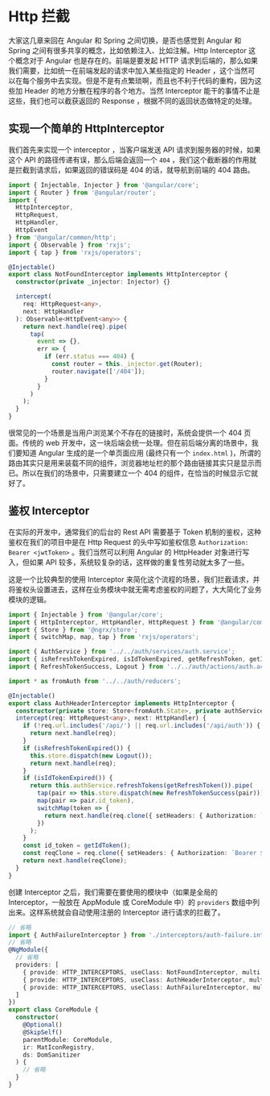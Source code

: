 # Http 拦截

大家这几章来回在 Angular 和 Spring 之间切换，是否也感觉到 Angular 和 Spring 之间有很多共享的概念，比如依赖注入、比如注解。Http Interceptor 这个概念对于 Angular 也是存在的。前端是要发起 HTTP 请求到后端的，那么如果我们需要，比如统一在前端发起的请求中加入某些指定的 Header ，这个当然可以在每个服务中去实现。但是不是有点繁琐啊，而且也不利于代码的重构，因为这些加 Header 的地方分散在程序的各个地方。当然 Interceptor 能干的事情不止是这些，我们也可以截获返回的 Response ，根据不同的返回状态做特定的处理。

## 实现一个简单的 HttpInterceptor

我们首先来实现一个 interceptor ，当客户端发送 API 请求到服务器的时候，如果这个 API 的路径传递有误，那么后端会返回一个 `404` ，我们这个截断器的作用就是拦截到请求后，如果返回的错误码是 404 的话，就导航到前端的 404 路由。

```ts
import { Injectable, Injector } from '@angular/core';
import { Router } from '@angular/router';
import {
  HttpInterceptor,
  HttpRequest,
  HttpHandler,
  HttpEvent
} from '@angular/common/http';
import { Observable } from 'rxjs';
import { tap } from 'rxjs/operators';

@Injectable()
export class NotFoundInterceptor implements HttpInterceptor {
  constructor(private _injector: Injector) {}

  intercept(
    req: HttpRequest<any>,
    next: HttpHandler
  ): Observable<HttpEvent<any>> {
    return next.handle(req).pipe(
      tap(
        event => {},
        err => {
          if (err.status === 404) {
            const router = this._injector.get(Router);
            router.navigate(['/404']);
          }
        }
      )
    );
  }
}
```

很常见的一个场景是当用户浏览某个不存在的链接时，系统会提供一个 404 页面。传统的 web 开发中，这一块后端会统一处理。但在前后端分离的场景中，我们要知道 Angular 生成的是一个单页面应用 (最终只有一个 `index.html` )，所谓的路由其实只是用来装载不同的组件，浏览器地址栏的那个路由链接其实只是显示而已。所以在我们的场景中，只需要建立一个 404 的组件，在恰当的时候显示它就好了。

## 鉴权 Interceptor

在实际的开发中，通常我们的后台的 Rest API 需要基于 Token 机制的鉴权，这种鉴权在我们的项目中是在 Http Request 的头中写如鉴权信息 `Authorization: Bearer <jwtToken>` 。我们当然可以利用 Angular 的 HttpHeader 对象进行写入，但如果 API 较多，系统较复杂的话，这样做的重复性劳动就太多了一些。

这是一个比较典型的使用 Interceptor 来简化这个流程的场景，我们拦截请求，并将鉴权头设置进去，这样在业务模块中就无需考虑鉴权的问题了，大大简化了业务模块的逻辑。

```ts
import { Injectable } from '@angular/core';
import { HttpInterceptor, HttpHandler, HttpRequest } from '@angular/common/http';
import { Store } from '@ngrx/store';
import { switchMap, map, tap } from 'rxjs/operators';

import { AuthService } from '../../auth/services/auth.service';
import { isRefreshTokenExpired, isIdTokenExpired, getRefreshToken, getIdToken } from '../../utils/auth';
import { RefreshTokenSuccess, Logout } from '../../auth/actions/auth.action';

import * as fromAuth from '../../auth/reducers';

@Injectable()
export class AuthHeaderInterceptor implements HttpInterceptor {
  constructor(private store: Store<fromAuth.State>, private authService: AuthService) {}
  intercept(req: HttpRequest<any>, next: HttpHandler) {
    if (!req.url.includes('/api/') || req.url.includes('/api/auth')) {
      return next.handle(req);
    }
    if (isRefreshTokenExpired()) {
      this.store.dispatch(new Logout());
      return next.handle(req);
    }
    if (isIdTokenExpired()) {
      return this.authService.refreshTokens(getRefreshToken()).pipe(
        tap(pair => this.store.dispatch(new RefreshTokenSuccess(pair))),
        map(pair => pair.id_token),
        switchMap(token => {
          return next.handle(req.clone({ setHeaders: { Authorization: `Bearer ${token}` } }));
        })
      );
    }
    const id_token = getIdToken();
    const reqClone = req.clone({ setHeaders: { Authorization: `Bearer ${id_token}` } });
    return next.handle(reqClone);
  }
}

```

创建 Interceptor 之后，我们需要在要使用的模块中（如果是全局的 Interceptor，一般放在 AppModule 或 CoreModule 中）的 `providers` 数组中列出来。这样系统就会自动使用注册的 Interceptor 进行请求的拦截了。

```ts
// 省略
import { AuthFailureInterceptor } from './interceptors/auth-failure.interceptor';
// 省略
@NgModule({
  // 省略
  providers: [
    { provide: HTTP_INTERCEPTORS, useClass: NotFoundInterceptor, multi: true },
    { provide: HTTP_INTERCEPTORS, useClass: AuthHeaderInterceptor, multi: true },
    { provide: HTTP_INTERCEPTORS, useClass: AuthFailureInterceptor, multi: true }
  ]
})
export class CoreModule {
  constructor(
    @Optional()
    @SkipSelf()
    parentModule: CoreModule,
    ir: MatIconRegistry,
    ds: DomSanitizer
  ) {
    // 省略
  }
}

```
